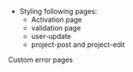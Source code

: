 -   Styling following pages:
    - Activation page
    - validation page
    - user-update
    - project-post and project-edit


Custom error pages